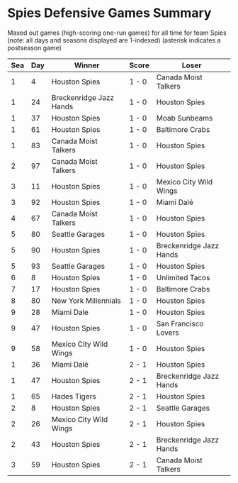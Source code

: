 # Spies Defensive Games Summary



Maxed out games (high-scoring one-run games) for all time for team Spies (note: all days and seasons displayed are 1-indexed) (asterisk indicates a postseason game)


| Sea | Day | Winner | Score | Loser | 
| ------ |------ |------ |------ |------ |
| 1 | 4 | Houston Spies | 1 - 0 | Canada Moist Talkers | 
| 1 | 24 | Breckenridge Jazz Hands | 1 - 0 | Houston Spies | 
| 1 | 37 | Houston Spies | 1 - 0 | Moab Sunbeams | 
| 1 | 61 | Houston Spies | 1 - 0 | Baltimore Crabs | 
| 1 | 83 | Canada Moist Talkers | 1 - 0 | Houston Spies | 
| 2 | 97 | Canada Moist Talkers | 1 - 0 | Houston Spies | 
| 3 | 11 | Houston Spies | 1 - 0 | Mexico City Wild Wings | 
| 3 | 92 | Houston Spies | 1 - 0 | Miami Dalé | 
| 4 | 67 | Canada Moist Talkers | 1 - 0 | Houston Spies | 
| 5 | 80 | Seattle Garages | 1 - 0 | Houston Spies | 
| 5 | 90 | Houston Spies | 1 - 0 | Breckenridge Jazz Hands | 
| 5 | 93 | Seattle Garages | 1 - 0 | Houston Spies | 
| 6 | 8 | Houston Spies | 1 - 0 | Unlimited Tacos | 
| 7 | 17 | Houston Spies | 1 - 0 | Baltimore Crabs | 
| 8 | 80 | New York Millennials | 1 - 0 | Houston Spies | 
| 9 | 28 | Miami Dale | 1 - 0 | Houston Spies | 
| 9 | 47 | Houston Spies | 1 - 0 | San Francisco Lovers | 
| 9 | 58 | Mexico City Wild Wings | 1 - 0 | Houston Spies | 
| 1 | 36 | Miami Dalé | 2 - 1 | Houston Spies | 
| 1 | 47 | Houston Spies | 2 - 1 | Breckenridge Jazz Hands | 
| 1 | 65 | Hades Tigers | 2 - 1 | Houston Spies | 
| 2 | 8 | Houston Spies | 2 - 1 | Seattle Garages | 
| 2 | 26 | Mexico City Wild Wings | 2 - 1 | Houston Spies | 
| 2 | 43 | Houston Spies | 2 - 1 | Breckenridge Jazz Hands | 
| 3 | 59 | Houston Spies | 2 - 1 | Canada Moist Talkers | 


